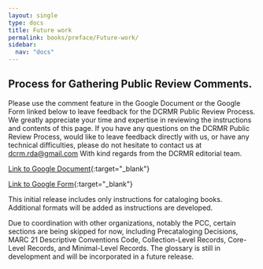 ```yaml
---
layout: single
type: docs
title: Future work
permalink: books/preface/Future-work/
sidebar:
  nav: "docs"
---
```


## Process for Gathering Public Review Comments.
Please use the comment feature in the Google Document or the Google Form linked below to leave feedback for the DCRMR Public Review Process.  We greatly appreciate your time and expertise in reviewing the instructions and contents of this page.  If you have any questions on the DCRMR Public Review Process, would like to leave feedback directly with us, or have any technical difficulties, please do not hesitate to contact us at dcrm.rda@gmail.com  With kind regards from the DCRMR editorial team.

[Link to Google Document](https://docs.google.com/document/d/1E_En8aTWkr59Z2oqgHlC__khIgmKUO2uG_vY6MmxEfA/edit){:target="_blank"}

[Link to Google Form](https://docs.google.com/forms/d/e/1FAIpQLSdNtJkbY1mngdTcvCoB7zZcpaIuuKHvlbyiidP-QunDy14VcQ/viewform){:target="_blank"}

This initial release includes only instructions for cataloging books. Additional formats will be added as instructions are developed.

Due to coordination with other organizations, notably the PCC, certain sections are being skipped for now, including Precataloging Decisions, MARC 21 Descriptive Conventions Code, Collection-Level Records, Core-Level Records, and Minimal-Level Records. The glossary is still in development and will be incorporated in a future release.
